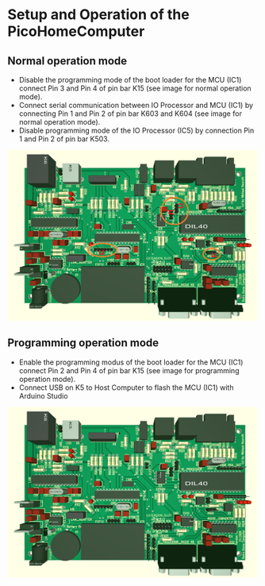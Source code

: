 # Setup and Operation of the PicoHomeComputer

Normal operation mode
---------------------

- Disable the programming mode of the boot loader for the MCU (IC1) connect Pin 3 and Pin 4 of pin bar K15 (see image for normal operation mode).
- Connect serial communication between IO Processor and MCU (IC1) by connecting Pin 1 and Pin 2 of pin bar K603 and K604 (see image for normal operation mode).
- Disable programming mode of the IO Processor (IC5) by connection Pin 1 and Pin 2 of pin bar K503.

<img src="ConfigurationForRunning.png" alt="Normal Operation" >

Programming operation mode
--------------------------

- Enable the programming modus of the boot loader for the MCU (IC1) connect Pin 2 and Pin 4 of pin bar K15 (see image for programming operation mode).
- Connect USB on K5 to Host Computer to flash the MCU (IC1) with Arduino Studio

<img src="ConfigurationForProgramming.png" alt="Programming Operation" >
